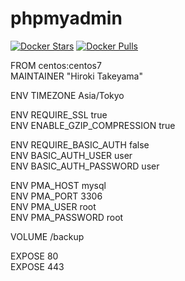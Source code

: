 # phpmyadmin
[![Docker Stars](https://img.shields.io/docker/stars/takeyamajp/phpmyadmin.svg?style=flat-square)](https://hub.docker.com/r/takeyamajp/phpmyadmin/)
[![Docker Pulls](https://img.shields.io/docker/pulls/takeyamajp/phpmyadmin.svg?style=flat-square)](https://hub.docker.com/r/takeyamajp/phpmyadmin/)

FROM centos:centos7  
MAINTAINER "Hiroki Takeyama"

ENV TIMEZONE Asia/Tokyo

ENV REQUIRE_SSL true  
ENV ENABLE_GZIP_COMPRESSION true

ENV REQUIRE_BASIC_AUTH false  
ENV BASIC_AUTH_USER user  
ENV BASIC_AUTH_PASSWORD user

ENV PMA_HOST mysql  
ENV PMA_PORT 3306  
ENV PMA_USER root  
ENV PMA_PASSWORD root

VOLUME /backup

EXPOSE 80  
EXPOSE 443
